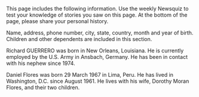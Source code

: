 This page includes the following information. Use the weekly Newsquiz to test your knowledge of stories you saw on this page. At the bottom of the page, please share your personal history.

Name, address, phone number, city, state, country, month and year of birth. Children and other dependents are included in this section.

Richard GUERRERO was born in New Orleans, Louisiana. He is currently employed by the U.S. Army in Ansbach, Germany. He has been in contact with his nephew since 1974.

Daniel Flores was born 29 March 1967 in Lima, Peru. He has lived in Washington, D.C. since August 1961. He lives with his wife, Dorothy Moran Flores, and their two children.